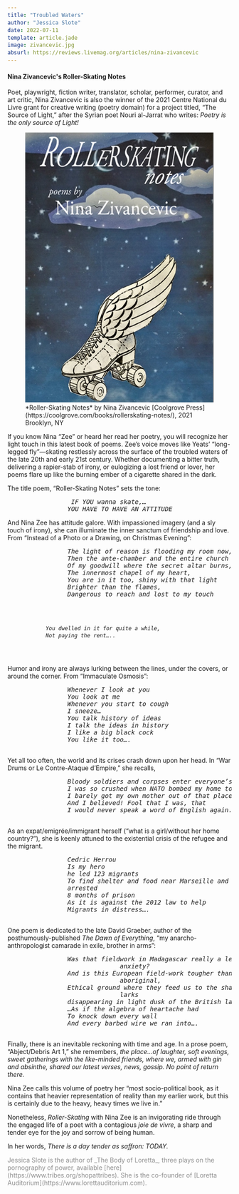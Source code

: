 ```yaml
---
title: "Troubled Waters"
author: "Jessica Slote"
date: 2022-07-11
template: article.jade
image: zivancevic.jpg
absurl: https://reviews.livemag.org/articles/nina-zivancevic
---
```


#### Nina Zivancevic's Roller-Skating Notes


Poet, playwright, fiction writer, translator, scholar, performer, curator, and art critic, Nina Zivancevic is also the winner of the 2021 Centre National du Livre grant for creative writing (poetry domain) for a project titled, “The Source of Light,” after the Syrian poet Nouri al-Jarrat who writes: _Poetry is the only source of Light!_<span class="more"></span>

<figure>
  <img src="zivancevic.jpg" class="book" alt="book cover">
  <figcaption>
*Roller-Skating Notes*  
by Nina Zivancevic  
[Coolgrove Press](https://coolgrove.com/books/rollerskating-notes/), 2021   Brooklyn, NY
</figcaption>
</figure>

If you know Nina “Zee” or heard her read her poetry, you will recognize her light touch in this latest book of poems. Zee’s voice moves like Yeats’ “long-legged fly”—skating restlessly across the surface of the troubled waters of the late 20th and early 21st century. Whether documenting a bitter truth, delivering a rapier-stab of irony, or eulogizing a lost friend or lover, her poems flare up like the burning ember of a cigarette shared in the dark.

The title poem, “Roller-Skating Notes” sets the tone:
  <pre><em>                 IF YOU wanna skate,…
                YOU HAVE TO HAVE AN ATTITUDE</em></pre>

And Nina Zee has attitude galore. With impassioned imagery (and a sly touch of irony), she can illuminate the inner sanctum of friendship and love. From “Instead of a Photo or a Drawing, on Christmas Evening”:
<pre><em>                The light of reason is flooding my room now,
                Then the ante-chamber and the entire church
                Of my goodwill where the secret altar burns,
                The innermost chapel of my heart,
                You are in it too, shiny with that light
                Brighter than the flames,
                Dangerous to reach and lost to my touch
</em></pre><pre><em>
                You dwelled in it for quite a while,
                Not paying the rent…..

</em></pre>

Humor and irony are always lurking between the lines, under the covers, or around the corner. From “Immaculate Osmosis”:
<pre><em>                Whenever I look at you
                You look at me
                Whenever you start to cough
                I sneeze…
                You talk history of ideas
                I talk the ideas in history
                I like a big black cock
                You like it too….

</em></pre>

Yet all too often, the world and its crises crash down upon her head. In “War Drums or Le Contre-Ataque d’Empire,” she recalls,
<pre><em>                Bloody soldiers and corpses enter everyone’s room
                I was so crushed when NATO bombed my home town
                I barely got my own mother out of that place
                And I believed! Fool that I was, that
                I would never speak a word of English again.

</em></pre>

As an expat/emigrée/immigrant herself (“what is a girl/without her home country?”), she is keenly attuned to the existential crisis of the refugee and the migrant.
<pre><em>                Cedric Herrou
                Is my hero
                he led 123 migrants
                To find shelter and food near Marseille and then he was
                arrested
                8 months of prison
                As it is against the 2012 law to help
                Migrants in distress….

</em></pre>

One poem is dedicated to the late David Graeber, author of the posthumously-published _The Dawn of Everything_, “my anarcho-anthropologist camarade in exile, brother in arms”:
<pre><em>                Was that fieldwork in Madagascar really a lesson in
                              anxiety?
                And is this European field-work tougher than the other 
                              aboriginal,
                Ethical ground where they feed us to the sharks and
                              larks
                disappearing in light dusk of the British lakes?....
                …As if the algebra of heartache had
                To knock down every wall
                And every barbed wire we ran into….

</em></pre>

Finally, there is an inevitable reckoning with time and age. In a prose poem, “Abject/Debris Art 1,” she remembers, _the place…of laughter, soft evenings, sweet gatherings with the like-minded friends, where we, armed with gin and absinthe, shared our latest verses, news, gossip. No point of return there._

Nina Zee calls this volume of poetry her “most socio-political book, as it contains that heavier representation of reality than my earlier work, but this is certainly due to the heavy, heavy times we live in.”

Nonetheless, _Roller-Skating_ with Nina Zee is an invigorating ride through the engaged life of a poet with a contagious _joie de vivre_, a sharp and tender eye for the joy and sorrow of being human.

In her words, _There is a day tender as saffron: TODAY._


<p style="font-size:14px;color:#8e8e8e;">
  Jessica Slote is the author of _The Body of Loretta_, three plays on the pornography of power, available [here](https://www.tribes.org/shopattribes).
  She is the co-founder of [Loretta Auditorium](https://www.lorettauditorium.com).
</p>
